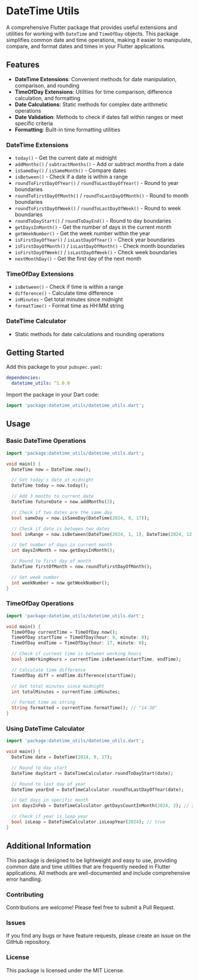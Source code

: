 # DateTime Utils

A comprehensive Flutter package that provides useful extensions and utilities for working with `DateTime` and `TimeOfDay` objects. This package simplifies common date and time operations, making it easier to manipulate, compare, and format dates and times in your Flutter applications.

## Features

- **DateTime Extensions**: Convenient methods for date manipulation, comparison, and rounding
- **TimeOfDay Extensions**: Utilities for time comparison, difference calculation, and formatting
- **Date Calculations**: Static methods for complex date arithmetic operations
- **Date Validation**: Methods to check if dates fall within ranges or meet specific criteria
- **Formatting**: Built-in time formatting utilities

### DateTime Extensions

- `today()` - Get the current date at midnight
- `addMonths()` / `subtractMonths()` - Add or subtract months from a date
- `isSameDay()` / `isSameMonth()` - Compare dates
- `isBetween()` - Check if a date is within a range
- `roundToFirstDayOfYear()` / `roundToLastDayOfYear()` - Round to year boundaries
- `roundToFirstDayOfMonth()` / `roundToLastDayOfMonth()` - Round to month boundaries
- `roundToFirstDayOfWeek()` / `roundToLastDayOfWeek()` - Round to week boundaries
- `roundToDayStart()` / `roundToDayEnd()` - Round to day boundaries
- `getDaysInMonth()` - Get the number of days in the current month
- `getWeekNumber()` - Get the week number within the year
- `isFirstDayOfYear()` / `isLastDayOfYear()` - Check year boundaries
- `isFirstDayOfMonth()` / `isLastDayOfMonth()` - Check month boundaries
- `isFirstDayOfWeek()` / `isLastDayOfWeek()` - Check week boundaries
- `nextMonthDay()` - Get the first day of the next month

### TimeOfDay Extensions

- `isBetween()` - Check if time is within a range
- `difference()` - Calculate time difference
- `inMinutes` - Get total minutes since midnight
- `formatTime()` - Format time as HH:MM string

### DateTime Calculator

- Static methods for date calculations and rounding operations

## Getting Started

Add this package to your `pubspec.yaml`:

```yaml
dependencies:
  datetime_utils: ^1.0.0
```

Import the package in your Dart code:

```dart
import 'package:datetime_utils/datetime_utils.dart';
```

## Usage

### Basic DateTime Operations

```dart
import 'package:datetime_utils/datetime_utils.dart';

void main() {
  DateTime now = DateTime.now();

  // Get today's date at midnight
  DateTime today = now.today();

  // Add 3 months to current date
  DateTime futureDate = now.addMonths(3);

  // Check if two dates are the same day
  bool sameDay = now.isSameDay(DateTime(2024, 9, 17));

  // Check if date is between two dates
  bool inRange = now.isBetween(DateTime(2024, 1, 1), DateTime(2024, 12, 31));

  // Get number of days in current month
  int daysInMonth = now.getDaysInMonth();

  // Round to first day of month
  DateTime firstOfMonth = now.roundToFirstDayOfMonth();

  // Get week number
  int weekNumber = now.getWeekNumber();
}
```

### TimeOfDay Operations

```dart
import 'package:datetime_utils/datetime_utils.dart';

void main() {
  TimeOfDay currentTime = TimeOfDay.now();
  TimeOfDay startTime = TimeOfDay(hour: 9, minute: 0);
  TimeOfDay endTime = TimeOfDay(hour: 17, minute: 0);

  // Check if current time is between working hours
  bool isWorkingHours = currentTime.isBetween(startTime, endTime);

  // Calculate time difference
  TimeOfDay diff = endTime.difference(startTime);

  // Get total minutes since midnight
  int totalMinutes = currentTime.inMinutes;

  // Format time as string
  String formatted = currentTime.formatTime(); // "14:30"
}
```

### Using DateTime Calculator

```dart
import 'package:datetime_utils/datetime_utils.dart';

void main() {
  DateTime date = DateTime(2024, 9, 17);

  // Round to day start
  DateTime dayStart = DateTimeCalculator.roundToDayStart(date);

  // Round to last day of year
  DateTime yearEnd = DateTimeCalculator.roundToLastDayOfYear(date);

  // Get days in specific month
  int daysInFeb = DateTimeCalculator.getDaysCountInMonth(2024, 2); // 29 (leap year)

  // Check if year is leap year
  bool isLeap = DateTimeCalculator.isLeapYear(2024); // true
}
```

## Additional Information

This package is designed to be lightweight and easy to use, providing common date and time utilities that are frequently needed in Flutter applications. All methods are well-documented and include comprehensive error handling.

### Contributing

Contributions are welcome! Please feel free to submit a Pull Request.

### Issues

If you find any bugs or have feature requests, please create an issue on the GitHub repository.

### License

This package is licensed under the MIT License.

